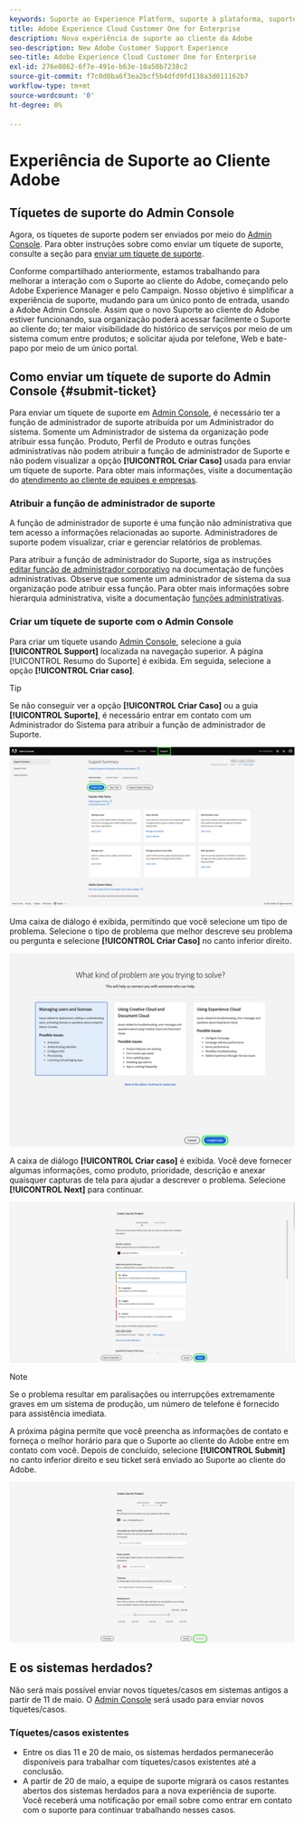 ```yaml
---
keywords: Suporte ao Experience Platform, suporte à plataforma, suporte a serviços inteligentes; Suporte a assistência ao cliente; Apoio à atribuição de ajudas; suporte a rtcdp; enviar tíquete de suporte, suporte ao cliente
title: Adobe Experience Cloud Customer One for Enterprise
description: Nova experiência de suporte ao cliente da Adobe
seo-description: New Adobe Customer Support Experience
seo-title: Adobe Experience Cloud Customer One for Enterprise
exl-id: 276e0862-6f7e-491e-b63e-10a50b7238c2
source-git-commit: f7c0d0ba6f3ea2bcf5b4dfd9fd138a3d011162b7
workflow-type: tm+mt
source-wordcount: '0'
ht-degree: 0%

---
```


# Experiência de Suporte ao Cliente Adobe

## Tíquetes de suporte do Admin Console

Agora, os tíquetes de suporte podem ser enviados por meio do [Admin Console](https://adminconsole.adobe.com/). Para obter instruções sobre como enviar um tíquete de suporte, consulte a seção para [enviar um tíquete de suporte](#submit-ticket).

Conforme compartilhado anteriormente, estamos trabalhando para melhorar a interação com o Suporte ao cliente do Adobe, começando pelo Adobe Experience Manager e pelo Campaign. Nosso objetivo é simplificar a experiência de suporte, mudando para um único ponto de entrada, usando a Adobe Admin Console. Assim que o novo Suporte ao cliente do Adobe estiver funcionando, sua organização poderá acessar facilmente o Suporte ao cliente do; ter maior visibilidade do histórico de serviços por meio de um sistema comum entre produtos; e solicitar ajuda por telefone, Web e bate-papo por meio de um único portal.

## Como enviar um tíquete de suporte do Admin Console {#submit-ticket}

Para enviar um tíquete de suporte em [Admin Console](https://adminconsole.adobe.com/), é necessário ter a função de administrador de suporte atribuída por um Administrador do sistema. Somente um Administrador de sistema da organização pode atribuir essa função. Produto, Perfil de Produto e outras funções administrativas não podem atribuir a função de administrador de Suporte e não podem visualizar a opção **[!UICONTROL Criar Caso]** usada para enviar um tíquete de suporte. Para obter mais informações, visite a documentação do [atendimento ao cliente de equipes e empresas](https://helpx.adobe.com/enterprise/using/support-and-expert-services.html).

### Atribuir a função de administrador de suporte

A função de administrador de suporte é uma função não administrativa que tem acesso a informações relacionadas ao suporte. Administradores de suporte podem visualizar, criar e gerenciar relatórios de problemas.

Para atribuir a função de administrador do Suporte, siga as instruções [editar função de administrador corporativo](https://helpx.adobe.com/enterprise/using/admin-roles.html#add-admin-teams) na documentação de funções administrativas. Observe que somente um administrador de sistema da sua organização pode atribuir essa função. Para obter mais informações sobre hierarquia administrativa, visite a documentação [funções administrativas](https://helpx.adobe.com/enterprise/admin-guide.html/enterprise/using/admin-roles.ug.html).

### Criar um tíquete de suporte com o Admin Console

Para criar um tíquete usando [Admin Console](https://adminconsole.adobe.com/), selecione a guia **[!UICONTROL Support]** localizada na navegação superior. A página [!UICONTROL Resumo do Suporte] é exibida. Em seguida, selecione a opção **[!UICONTROL Criar caso]**.

>[!TIP]
>
> Se não conseguir ver a opção **[!UICONTROL Criar Caso]** ou a guia **[!UICONTROL Suporte]**, é necessário entrar em contato com um Administrador do Sistema para atribuir a função de administrador de Suporte.

![Guia Suporte ao Admin Console](./assets/Support.png)

Uma caixa de diálogo é exibida, permitindo que você selecione um tipo de problema. Selecione o tipo de problema que melhor descreve seu problema ou pergunta e selecione **[!UICONTROL Criar Caso]** no canto inferior direito.

![Selecionar problema](./assets/select-case-type.png)

A caixa de diálogo **[!UICONTROL Criar caso]** é exibida. Você deve fornecer algumas informações, como produto, prioridade, descrição e anexar quaisquer capturas de tela para ajudar a descrever o problema. Selecione **[!UICONTROL Next]** para continuar.

![criar caso](./assets/create_case.png)

>[!NOTE]
>
> Se o problema resultar em paralisações ou interrupções extremamente graves em um sistema de produção, um número de telefone é fornecido para assistência imediata.

A próxima página permite que você preencha as informações de contato e forneça o melhor horário para que o Suporte ao cliente do Adobe entre em contato com você. Depois de concluído, selecione **[!UICONTROL Submit]** no canto inferior direito e seu ticket será enviado ao Suporte ao cliente do Adobe.

![Enviar tíquete](./assets/submit_case.png)

## E os sistemas herdados?

Não será mais possível enviar novos tíquetes/casos em sistemas antigos a partir de 11 de maio.  O [Admin Console](https://adminconsole.adobe.com/) será usado para enviar novos tíquetes/casos.

### Tíquetes/casos existentes

* Entre os dias 11 e 20 de maio, os sistemas herdados permanecerão disponíveis para trabalhar com tíquetes/casos existentes até a conclusão.
* A partir de 20 de maio, a equipe de suporte migrará os casos restantes abertos dos sistemas herdados para a nova experiência de suporte.  Você receberá uma notificação por email sobre como entrar em contato com o suporte para continuar trabalhando nesses casos.

